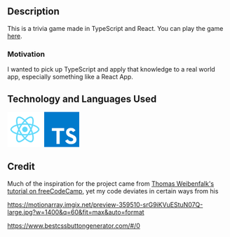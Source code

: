 
## Description
This is a trivia game made in TypeScript and React. You can play the game [here](https://ts-quiz-game.herokuapp.com/).

### Motivation
I wanted to pick up TypeScript and apply that knowledge to a real world app, especially something like a React App.

## Technology and Languages Used
<img height="80" src="https://raw.githubusercontent.com/github/explore/80688e429a7d4ef2fca1e82350fe8e3517d3494d/topics/react/react.png">
<img height="80" src="https://raw.githubusercontent.com/github/explore/80688e429a7d4ef2fca1e82350fe8e3517d3494d/topics/typescript/typescript.png">

## Credit
Much of the inspiration for the project came from [Thomas Weibenfalk's tutorial on freeCodeCamp](https://www.youtube.com/watch?v=F2JCjVSZlG0), yet my code deviates in certain ways from his

https://motionarray.imgix.net/preview-359510-srG9iKVuEStuN07Q-large.jpg?w=1400&q=60&fit=max&auto=format

https://www.bestcssbuttongenerator.com/#/0